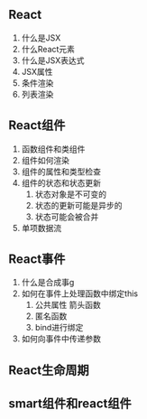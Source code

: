 ## React
1. 什么是JSX
2. 什么React元素
3. 什么是JSX表达式
4. JSX属性
5. 条件渲染
6. 列表渲染

## React组件
1. 函数组件和类组件
2. 组件如何渲染
3. 组件的属性和类型检查
4. 组件的状态和状态更新
   1. 状态对象是不可变的
   2. 状态的更新可能是异步的
   3. 状态可能会被合并
5. 单项数据流

## React事件
1. 什么是合成事g
2. 如何在事件上处理函数中绑定this
   1. 公共属性 箭头函数
   2. 匿名函数
   3. bind进行绑定
3. 如何向事件中传递参数

## React生命周期

## smart组件和react组件